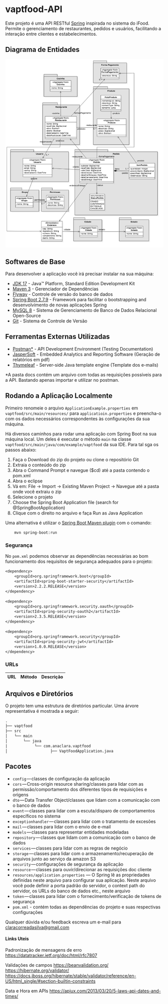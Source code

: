 # vaptfood-API

Este projeto é uma API RESTful [Spring](http://projects.spring.io/spring-boot/) inspirada no sistema do iFood. Permite o gerenciamento de restaurantes, pedidos e usuários, facilitando a interação entre clientes e estabelecimentos.

## Diagrama de Entidades

![Diagrama Vaptfood](docs/diagrama_de_entidades.png)

## Softwares de Base

Para desenvolver a aplicação você irá precisar instalar na sua máquina:

*   [JDK 17](http://www.oracle.com/technetwork/java/javase/downloads/jdk8-downloads-2133151.html) - Java™ Platform, Standard Edition Development Kit 
*   [Maven 3](https://maven.apache.org) - Gerenciador de Dependências
* 	[Flyway](https://flywaydb.org/) - Controle de versão do banco de dados
* 	[Spring Boot 2.7.9](https://spring.io/projects/spring-boot) - Framework para facilitar o bootstrapping and desenvolvimento de novas aplicações Spring 
* 	[MySQL 8](https://www.mysql.com/) - Sistema de Gerenciamento de Banco de Dados Relacional Open-Source 
* 	[Git](https://git-scm.com/) - Sistema de Controle de Versão


## Ferramentas Externas Utilizadas

* [Postman*](https://www.getpostman.com/) - API Development Environment (Testing Documentation)
* [JasperSoft](https://www.jaspersoft.com/) - Embedded Analytics and Reporting Software (Geração de relatórios em pdf)
* [Thymeleaf](https://www.thymeleaf.org/) - Server-side Java template engine (Template dos e-mails)


*A pasta docs contém um arquivo com todas as requisições possíveis para a API. Bastando apenas importar e utilizar no postman.

## Rodando a Aplicação Localmente

Primeiro renomeie o arquivo `ApplicationExample.properties` em `vaptfood/src/main/resources/`  para `applicatioin.properties` e preencha-o com os dados necessários correspondentes às configurações da sua máquina. 

Há diversos caminhos para rodar uma aplicação com Spring Boot na sua máquina local. Um deles é executar o método `main` na classe `vaptfood/src/main/java/com/example/vaptfood` da sua IDE. Para tal sga os passos abaixo:
1. Faça o Download do zip do projeto ou clone o repositório Git
2. Extraia o conteúdo do zip
3. Abra o Command Prompt e navegue ($cd) até a pasta contendo o pom.xml
4. Abra o eclipse
5. Vá em: File -> Import -> Existing Maven Project -> Navegue até a pasta onde você extraiu o zip
6. Selecione o projeto
7. Choose the Spring Boot Application file (search for @SpringBootApplication)
8. Clique com o direito no arquivo e faça Run as Java Application

Uma alternativa é utilizar o [Spring Boot Maven plugin](https://docs.spring.io/spring-boot/docs/current/reference/html/build-tool-plugins-maven-plugin.html) com o comando:

```shell
    mvn spring-boot:run
```

### Segurança

No `pom.xml` podemos observar as dependências necessárias ao bom funcionamento dos requisitos de segurança adequados para o projeto:

```
<dependency>
    <groupId>org.springframework.boot</groupId>
    <artifactId>spring-boot-starter-security</artifactId>
    <version>2.2.2.RELEASE</version>
</dependency>
        
<dependency>
    <groupId>org.springframework.security.oauth</groupId>
    <artifactId>spring-security-oauth2</artifactId>
    <version>2.3.5.RELEASE</version>
</dependency>

<dependency>
    <groupId>org.springframework.security</groupId>
    <artifactId>spring-security-jwt</artifactId>
    <version>1.0.0.RELEASE</version>
</dependency>
```


### URLs

|  URL |  Método | Descrição |
|----------|--------------|--------------|

## Arquivos e Diretórios

O projeto tem uma estrutura de diretórios particular. Uma árvore representativa é mostrada a seguir:

```
.
├── vaptfood
├── src
│   └── main
│       └── java
|            └── com.anaclara.vaptfood
│                   ├── VaptFoodApplication.java

```

## Pacotes

- `config` — classes de configuração da aplicação
- `cors` — Cross-origin resource sharing/classes para lidar com as permissão/comportamento dos diferentes tipos de requisições e origens
- `dto` — Data Transfer Object/classes que lidam com a comunicação com o banco de dados
- `event` — classes para lidar com a escuta/disparo de comportamentos específicos no sistema
- `exceptionhandler` — classes para lidar com o tratamento de excesões
- `mail` — classes para lidar com o envio de e-mail
- `models` — classes para representar entidades modeladas
- `repository` — classes que lidam com a comunicação com o banco de dados
- `services` — classes para lidar com as regras de negócio
- `storage` — classes para lidar com o armazenamento/recuperação de arquivos junto ao serviço da amazon S3
- `security` — configurações de segurança da aplicação
- `resource` — classes para ouvir/direcionar as requisições doc cliente
- `resources/application.properties` — O Spring lê as propriedades definidas neste arquivo para configurar sua aplicação. Neste arquivo você pode definir a porta padrão do servidor, o context path do servidor, os URLs do banco de dados etc., neste arquivo
- `token` — classes para lidar com o fornecimento/verificação de tokens de segurança
- `pom.xml` - contém todas as dependências do projeto e suas respectivas configurações


Qualquer dúvida e/ou feedback escreva um e-mail para claracorreadasilva@gmail.com

#### Links Uteis

Padronização de mensagens de erro
https://datatracker.ietf.org/doc/html/rfc7807


Validações de campos
https://beanvalidation.org/
https://hibernate.org/validator/
https://docs.jboss.org/hibernate/stable/validator/reference/en-US/html_single/#section-builtin-constraints

Data e Hora em APIs
https://apiux.com/2013/03/20/5-laws-api-dates-and-times/